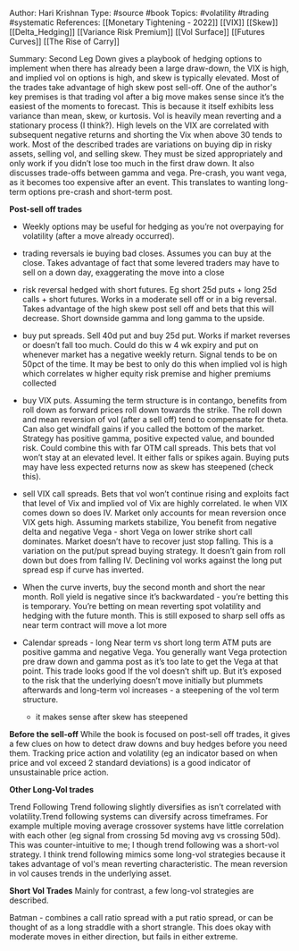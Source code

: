Author:  Hari Krishnan
Type: #source #book
Topics: #volatility #trading #systematic
References: [[Monetary Tightening - 2022]]
[[VIX]] [[Skew]] [[Delta_Hedging]] [[Variance Risk Premium]] [[Vol Surface]] [[Futures Curves]] [[The Rise of Carry]]

Summary:
Second Leg Down gives a playbook of hedging options to implement when there has already been a large draw-down, the VIX is high, and implied vol on options is high, and skew is typically elevated. Most of the trades take advantage of high skew post sell-off. One of the author's key premises is that trading vol after a big move makes sense since it’s the easiest of the moments to forecast. This is because it itself exhibits less variance than mean, skew, or kurtosis. Vol is heavily mean reverting and a stationary process (I think?). High levels on the VIX are correlated with subsequent negative returns and shorting the Vix when above 30 tends to work. Most of the described trades are variations on buying dip in risky assets, selling vol, and selling skew. They must be sized appropriately and only work if you didn’t lose too much in the first draw down. It also discusses trade-offs between gamma and vega. Pre-crash, you want vega, as it becomes too expensive after an event. This translates to wanting long-term options pre-crash and short-term post. 




**Post-sell off trades**

- Weekly options may be useful for hedging as you’re not overpaying for volatility (after a move already occurred). 

- trading reversals ie buying bad closes. Assumes you can buy at the close. Takes advantage of fact that some levered traders may have to sell on a down day, exaggerating the move into a close 

- risk reversal hedged with short futures. Eg short 25d puts + long 25d calls + short futures. Works in a moderate sell off or in a big reversal. Takes advantage of the high skew post sell off and bets that this will decrease. Short downside gamma and long gamma to the upside.

- buy put spreads. Sell 40d put and buy 25d put. Works if market reverses or doesn’t fall too much. Could do this w 4 wk expiry and put on whenever market has a negative weekly return. Signal tends to be on 50pct of the time. It may be best to only do this when implied vol is high which correlates w higher equity risk premise and higher premiums collected 

- buy VIX puts. Assuming the term structure is in contango, benefits from roll down as forward prices roll down towards the strike. The roll down and mean reversion of vol (after a sell off) tend to compensate for theta. Can also get windfall gains if you called the bottom of the market. Strategy has positive gamma, positive expected value, and bounded risk. Could combine this with far OTM call spreads. This bets that vol won’t stay at an elevated level. It either falls or spikes again. Buying puts may have less expected returns now as skew has steepened (check this).


- sell VIX call spreads. Bets that vol won’t continue rising and exploits fact that level of Vix and implied vol of Vix are highly correlated. Ie when VIX comes down so does IV. Market only accounts for mean reversion once VIX gets high. Assuming markets stabilize, You benefit from negative delta and negative Vega - short Vega on lower strike short call dominates. Market doesn’t have to recover just stop falling. This is a variation on the put/put spread buying strategy. It doesn’t gain from roll down but does from falling IV. Declining vol works against the long put spread esp if curve has inverted. 

- When the curve inverts, buy the second month and short the near month. Roll yield is negative since it’s backwardated - you’re betting this is temporary. You’re betting on mean reverting spot volatility and hedging with the future month. This is still exposed to sharp sell offs as near term contract will move a lot more 

- Calendar spreads - long Near term vs short long term ATM puts are positive gamma and negative Vega. You generally want Vega protection pre draw down and gamma post as it’s too late to get the Vega at that point. This trade looks good If the vol doesn’t shift up. But it’s exposed to the risk that the underlying doesn’t move initially but plummets afterwards and long-term vol increases - a steepening of the vol term structure.
	- it makes sense after skew has steepened

  
**Before the sell-off**
While the book is focused on post-sell off trades, it gives a few clues on how to detect draw downs and buy hedges before you need them. Tracking price action and volatility (eg an indicator based on when price and vol exceed 2 standard deviations) is a good indicator of unsustainable price action. 



**Other Long-Vol trades**

Trend Following
Trend following slightly diversifies as isn’t correlated with volatility.Trend following systems can diversify across timeframes. For example multiple moving average crossover systems have little correlation with each other (eg signal from crossing 5d moving avg vs crossing 50d). This was counter-intuitive to me; I though trend following was a short-vol strategy. I think trend following mimics some long-vol strategies because it takes advantage of vol's mean reverting characteristic. The mean reversion in vol causes trends in the underlying asset.



**Short Vol Trades**
Mainly for contrast, a few long-vol strategies are described. 

Batman - combines a call ratio spread with a put ratio spread, or can be thought of as a long straddle with a short strangle. This does okay with moderate moves in either direction, but fails in either extreme. 






